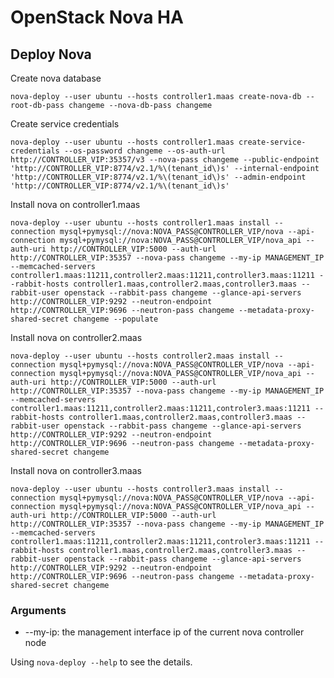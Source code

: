 # OpenStack Nova HA

## Deploy Nova

Create nova database

    nova-deploy --user ubuntu --hosts controller1.maas create-nova-db --root-db-pass changeme --nova-db-pass changeme

Create service credentials

    nova-deploy --user ubuntu --hosts controller1.maas create-service-credentials --os-password changeme --os-auth-url http://CONTROLLER_VIP:35357/v3 --nova-pass changeme --public-endpoint 'http://CONTROLLER_VIP:8774/v2.1/%\(tenant_id\)s' --internal-endpoint 'http://CONTROLLER_VIP:8774/v2.1/%\(tenant_id\)s' --admin-endpoint 'http://CONTROLLER_VIP:8774/v2.1/%\(tenant_id\)s'

Install nova on controller1.maas

    nova-deploy --user ubuntu --hosts controller1.maas install --connection mysql+pymysql://nova:NOVA_PASS@CONTROLLER_VIP/nova --api-connection mysql+pymysql://nova:NOVA_PASS@CONTROLLER_VIP/nova_api --auth-uri http://CONTROLLER_VIP:5000 --auth-url http://CONTROLLER_VIP:35357 --nova-pass changeme --my-ip MANAGEMENT_IP --memcached-servers controller1.maas:11211,controller2.maas:11211,controller3.maas:11211 --rabbit-hosts controller1.maas,controller2.maas,controller3.maas --rabbit-user openstack --rabbit-pass changeme --glance-api-servers http://CONTROLLER_VIP:9292 --neutron-endpoint http://CONTROLLER_VIP:9696 --neutron-pass changeme --metadata-proxy-shared-secret changeme --populate

Install nova on controller2.maas

    nova-deploy --user ubuntu --hosts controller2.maas install --connection mysql+pymysql://nova:NOVA_PASS@CONTROLLER_VIP/nova --api-connection mysql+pymysql://nova:NOVA_PASS@CONTROLLER_VIP/nova_api --auth-uri http://CONTROLLER_VIP:5000 --auth-url http://CONTROLLER_VIP:35357 --nova-pass changeme --my-ip MANAGEMENT_IP --memcached-servers controller1.maas:11211,controller2.maas:11211,controler3.maas:11211 --rabbit-hosts controller1.maas,controller2.maas,controller3.maas --rabbit-user openstack --rabbit-pass changeme --glance-api-servers http://CONTROLLER_VIP:9292 --neutron-endpoint http://CONTROLLER_VIP:9696 --neutron-pass changeme --metadata-proxy-shared-secret changeme

Install nova on controller3.maas

    nova-deploy --user ubuntu --hosts controller3.maas install --connection mysql+pymysql://nova:NOVA_PASS@CONTROLLER_VIP/nova --api-connection mysql+pymysql://nova:NOVA_PASS@CONTROLLER_VIP/nova_api --auth-uri http://CONTROLLER_VIP:5000 --auth-url http://CONTROLLER_VIP:35357 --nova-pass changeme --my-ip MANAGEMENT_IP --memcached-servers controller1.maas:11211,controller2.maas:11211,controler3.maas:11211 --rabbit-hosts controller1.maas,controller2.maas,controller3.maas --rabbit-user openstack --rabbit-pass changeme --glance-api-servers http://CONTROLLER_VIP:9292 --neutron-endpoint http://CONTROLLER_VIP:9696 --neutron-pass changeme --metadata-proxy-shared-secret changeme

### Arguments

* --my-ip: the management interface ip of the current nova controller node

Using `nova-deploy --help` to see the details.
